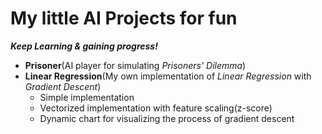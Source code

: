 # My little AI Projects for fun

***Keep Learning & gaining progress!***

- **Prisoner**(AI player for simulating *Prisoners' Dilemma*)
- **Linear Regression**(My own implementation of *Linear Regression* with *Gradient Descent*)
  - Simple implementation
  - Vectorized implementation with feature scaling(z-score)
  - Dynamic chart for visualizing the process of  gradient descent
